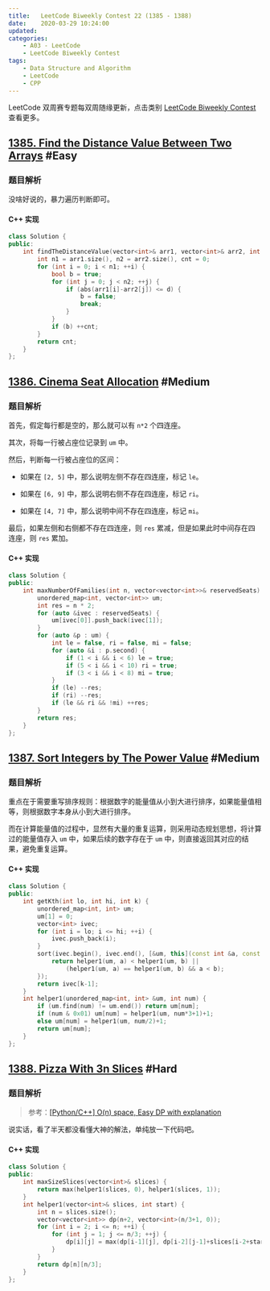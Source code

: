 ```yaml
---
title:   LeetCode Biweekly Contest 22 (1385 - 1388)
date:    2020-03-29 10:24:00
updated:
categories:
    - A03 - LeetCode
    - LeetCode Biweekly Contest
tags:
    - Data Structure and Algorithm
    - LeetCode
    - CPP
---
```


LeetCode 双周赛专题每双周随缘更新，点击类别 [LeetCode Biweekly Contest](/categories/LeetCode-Biweekly-Contest/) 查看更多。

<!-- more -->

## [1385. Find the Distance Value Between Two Arrays](https://leetcode.com/contest/biweekly-contest-22/problems/find-the-distance-value-between-two-arrays/) #Easy

### 题目解析

没啥好说的，暴力遍历判断即可。

#### C++ 实现

```cpp
class Solution {
public:
    int findTheDistanceValue(vector<int>& arr1, vector<int>& arr2, int d) {
        int n1 = arr1.size(), n2 = arr2.size(), cnt = 0;
        for (int i = 0; i < n1; ++i) {
            bool b = true;
            for (int j = 0; j < n2; ++j) {
                if (abs(arr1[i]-arr2[j]) <= d) {
                    b = false;
                    break;
                }
            }
            if (b) ++cnt;
        }
        return cnt;
    }
};
```

## [1386. Cinema Seat Allocation](https://leetcode.com/contest/biweekly-contest-22/problems/cinema-seat-allocation/) #Medium

### 题目解析

首先，假定每行都是空的，那么就可以有 `n*2` 个四连座。

其次，将每一行被占座位记录到 `um` 中。

然后，判断每一行被占座位的区间：

- 如果在 `[2, 5]` 中，那么说明左侧不存在四连座，标记 `le`。

- 如果在 `[6, 9]` 中，那么说明右侧不存在四连座，标记 `ri`。

- 如果在 `[4, 7]` 中，那么说明中间不存在四连座，标记 `mi`。

最后，如果左侧和右侧都不存在四连座，则 `res` 累减，但是如果此时中间存在四连座，则 `res` 累加。

#### C++ 实现

```cpp
class Solution {
public:
    int maxNumberOfFamilies(int n, vector<vector<int>>& reservedSeats) {
        unordered_map<int, vector<int>> um;
        int res = n * 2;
        for (auto &ivec : reservedSeats) {
            um[ivec[0]].push_back(ivec[1]);
        }
        for (auto &p : um) {
            int le = false, ri = false, mi = false;
            for (auto &i : p.second) {
                if (1 < i && i < 6) le = true;
                if (5 < i && i < 10) ri = true;
                if (3 < i && i < 8) mi = true;
            }
            if (le) --res;
            if (ri) --res;
            if (le && ri && !mi) ++res;
        }
        return res;
    }
};
```

## [1387. Sort Integers by The Power Value](https://leetcode.com/contest/biweekly-contest-22/problems/sort-integers-by-the-power-value) #Medium

### 题目解析

重点在于需要重写排序规则：根据数字的能量值从小到大进行排序，如果能量值相等，则根据数字本身从小到大进行排序。

而在计算能量值的过程中，显然有大量的重复运算，则采用动态规划思想，将计算过的能量值存入 `um` 中，如果后续的数字存在于 `um` 中，则直接返回其对应的结果，避免重复运算。

#### C++ 实现

```cpp
class Solution {
public:
    int getKth(int lo, int hi, int k) {
        unordered_map<int, int> um;
        um[1] = 0;
        vector<int> ivec;
        for (int i = lo; i <= hi; ++i) {
            ivec.push_back(i);
        }
        sort(ivec.begin(), ivec.end(), [&um, this](const int &a, const int &b){
            return helper1(um, a) < helper1(um, b) ||
                (helper1(um, a) == helper1(um, b) && a < b);
        });
        return ivec[k-1];
    }
    int helper1(unordered_map<int, int> &um, int num) {
        if (um.find(num) != um.end()) return um[num];
        if (num & 0x01) um[num] = helper1(um, num*3+1)+1;
        else um[num] = helper1(um, num/2)+1;
        return um[num];
    }
};
```

## [1388. Pizza With 3n Slices](https://leetcode.com/contest/biweekly-contest-22/problems/pizza-with-3n-slices/) #Hard

### 题目解析

> 参考：[[Python/C++] O(n) space, Easy DP with explanation](https://leetcode.com/problems/pizza-with-3n-slices/discuss/546442/PythonC%2B%2B-O(n)-space-Easy-DP-with-explanation)

说实话，看了半天都没看懂大神的解法，单纯放一下代码吧。

#### C++ 实现

```cpp
class Solution {
public:
    int maxSizeSlices(vector<int>& slices) {
        return max(helper1(slices, 0), helper1(slices, 1));
    }
    int helper1(vector<int>& slices, int start) {
        int n = slices.size();
        vector<vector<int>> dp(n+2, vector<int>(n/3+1, 0));
        for (int i = 2; i <= n; ++i) {
            for (int j = 1; j <= n/3; ++j) {
                dp[i][j] = max(dp[i-1][j], dp[i-2][j-1]+slices[i-2+start]);
            }
        }
        return dp[n][n/3];
    }
};
```
